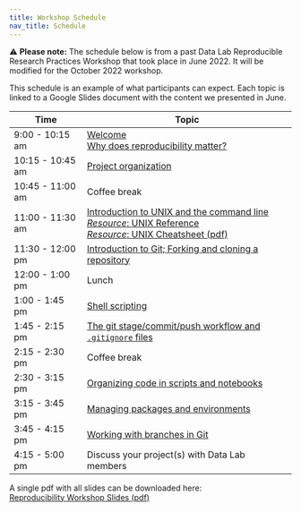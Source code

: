 ```yaml
---
title: Workshop Schedule
nav_title: Schedule
---
```


⚠️ **Please note:** The schedule below is from a past Data Lab Reproducible Research Practices Workshop that took place in June 2022.
It will be modified for the October 2022 workshop.

This schedule is an example of what participants can expect. 
Each topic is linked to a Google Slides document with the content we presented in June.

| Time | Topic |
|------|---------|
| 9:00 - 10:15 am  | [Welcome](https://docs.google.com/presentation/d/1GgqWl6las6ekQtKLmPzJ8UD_cftIbJjDTS2gJpStcMQ/edit?usp=sharing) <br> [Why does reproducibility matter?](https://docs.google.com/presentation/d/1qfulAR4jD0KS7NfrLHpwT6SWl-7APBmqNnAwGpXX5oo/edit?usp=sharing) |
| 10:15 - 10:45 am | [Project organization](https://docs.google.com/presentation/d/1ncqxXlC0-PGEK-yE7S-nDYnMPhrOUPbI95EJy283wCs/edit?usp=sharing) |
| 10:45 - 11:00 am | Coffee break | 
| 11:00 - 11:30 am | [Introduction to UNIX and the command line](https://docs.google.com/presentation/d/1WPXkItJZEUXMY20cLrdMXHiBC2PyunR14RUSDg4nfIc/edit?usp=sharing) <br> [_Resource_: UNIX Reference](resources/unix_reference.html) <br> [_Resource_: UNIX Cheatsheet (pdf)](resources/unix_quick_reference.pdf) |
| 11:30 - 12:00 pm | [Introduction to Git; Forking and cloning a repository](https://docs.google.com/presentation/d/1eiGZA4PYBKJx5HDCo3UDOAB7q415gg96TehxilCHwlA/edit?usp=sharing) |
| 12:00 - 1:00 pm  | Lunch |
| 1:00 - 1:45 pm   | [Shell scripting](https://docs.google.com/presentation/d/1SDUyYVNgvDDRodVqmDQPVQ5wnjQesWfBTg0EAcdbcSo/edit?usp=sharing) |
| 1:45 - 2:15 pm   | [The git stage/commit/push workflow and `.gitignore` files](https://docs.google.com/presentation/d/1_YckNhAkp_82PKR6PGS5SdaKDgoueYVTXaPi5pQV9ik/edit?usp=sharing) |
| 2:15 - 2:30 pm   | Coffee break |
| 2:30 - 3:15 pm   | [Organizing code in scripts and notebooks](https://docs.google.com/presentation/d/1AJr6uQhwLnZfis1wNc_e2XY4XSMEuVscIfAsVgnM5Bk/edit?usp=sharing) |
| 3:15 - 3:45 pm   | [Managing packages and environments](https://docs.google.com/presentation/d/1GCbu2F6LeEPOu5DzDsTgwu1__9YDVydvPo911fBG1i0/edit?usp=sharing) |
| 3:45 - 4:15 pm | [Working with branches in Git](https://docs.google.com/presentation/d/1s7BSHgTSDuXIzI1ROS-JSneB6NXfQVWOec6lhc8eIWA/edit?usp=sharing) |
| 4:15 - 5:00 pm   | Discuss your project(s) with Data Lab members |



A single pdf with all slides can be downloaded here: <br> [Reproducibility Workshop Slides (pdf)](resources/2022-06-10_reproducibility-workshop-slides.pdf)
